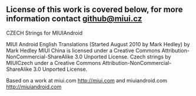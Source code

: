 License of this work is covered below, for more information contact github@miui.cz
---------------------------------------------------------------------------------------------
CZECH Strings for MIUIAndroid

MIUI Android English Translations (Started August 2010 by Mark Hedley) by Mark Hedley
MIUI China is licensed under a Creative Commons Attribution-NonCommercial-ShareAlike 3.0 Unported License.
Czech strings by MIUICzech under a Creative Commons Attribution-NonCommercial-ShareAlike 3.0 Unported License.

Based on a work at miui.com http://miui.com and miuiandroid.com http://miuiandroid.com